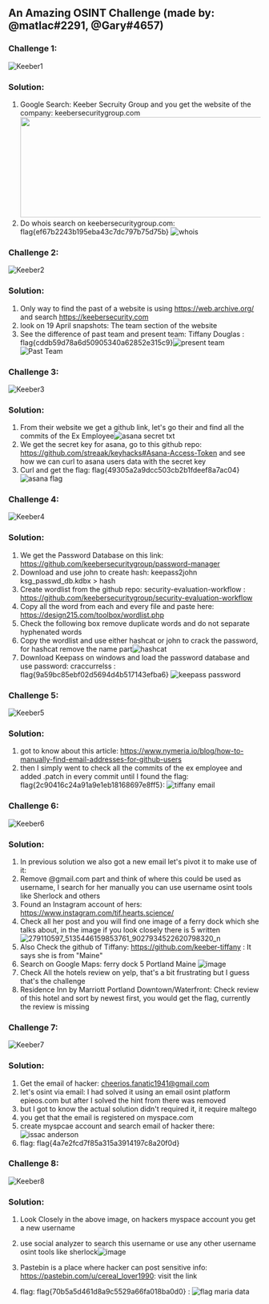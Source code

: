## An Amazing OSINT Challenge (made by: @matlac#2291, @Gary#4657)

### Challenge 1:
![Keeber1](https://user-images.githubusercontent.com/61092858/166133241-d456b99b-3821-4b42-b78b-e4ce23ef2a5e.png)

### Solution: 
1. Google Search: Keeber Secruity Group and you get the website of the company: keebersecuritygroup.com <img src=https://user-images.githubusercontent.com/61092858/166133575-233c02e7-cc69-4c66-9c27-af9abe18b71c.png height=200 width=700>
2. Do whois search on keebersecuritygroup.com: flag{ef67b2243b195eba43c7dc797b75d75b} ![whois](https://user-images.githubusercontent.com/61092858/166133653-60de22f1-1b92-468e-b1c6-86e79f0ce324.png)

### Challenge 2:
![Keeber2](https://user-images.githubusercontent.com/61092858/166133259-527b594b-cfd0-4bef-957d-98cdef2e29a5.png)

### Solution:
1. Only way to find the past of a website is using https://web.archive.org/ and search https://keebersecurity.com
2. look on 19 April snapshots: The team section of the website
3. See the difference of past team and present team: Tiffany Douglas : flag{cddb59d78a6d50905340a62852e315c9}![present team](https://user-images.githubusercontent.com/61092858/166133793-d85cd9c4-205a-40e1-a1c2-96cfbd3c13ea.png)![Past Team](https://user-images.githubusercontent.com/61092858/166133796-d2972921-9f82-40fa-b092-9504e624517b.png)



### Challenge 3:
![Keeber3](https://user-images.githubusercontent.com/61092858/166133263-d991a8e3-d4fc-407e-87b3-3880d184b842.png)

### Solution:
1. From their website we get a github link, let's go their and find all the commits of the Ex Employee![asana secret txt](https://user-images.githubusercontent.com/61092858/166133920-4fd284b0-cb26-4484-9e14-15fe29f80540.png)
2. We get the secret key for asana, go to this github repo: https://github.com/streaak/keyhacks#Asana-Access-Token and see how we can curl to asana users data with the secret key
3. Curl and get the flag: flag{49305a2a9dcc503cb2b1fdeef8a7ac04}![asana flag](https://user-images.githubusercontent.com/61092858/166133987-256201d8-fd1b-4c99-aaad-149fb3abc5e0.png)


### Challenge 4:
![Keeber4](https://user-images.githubusercontent.com/61092858/166133264-c6528aa1-4c76-49cc-8aa7-d50483a19bf7.png)

### Solution:
1. We get the Password Database on this link: https://github.com/keebersecuritygroup/password-manager
2. Download and use john to create hash: keepass2john ksg_passwd_db.kdbx > hash
3. Create wordlist from the github repo: security-evaluation-workflow : https://github.com/keebersecuritygroup/security-evaluation-workflow
4. Copy all the word from each and every file and paste here: https://design215.com/toolbox/wordlist.php
5. Check the following box remove duplicate words and do not separate hyphenated words
6. Copy the wordlist and use either hashcat or john to crack the password, for hashcat remove the name part![hashcat](https://user-images.githubusercontent.com/61092858/166134350-ff4e4990-9cc0-4b97-b526-ca376b6b1832.jpg)
7. Download Keepass on windows and load the password database and use password: craccurrelss : flag{9a59bc85ebf02d5694d4b517143efba6} ![keepass password](https://user-images.githubusercontent.com/61092858/166134434-10768037-88b8-40a2-a88d-5ef27d656969.png)



### Challenge 5:
![Keeber5](https://user-images.githubusercontent.com/61092858/166133271-8ae81171-859f-41dd-8dfa-1c12db441e71.png)

### Solution:
1. got to know about this article: https://www.nymeria.io/blog/how-to-manually-find-email-addresses-for-github-users
2. then I simply went to check all the commits of the ex employee and added .patch in every commit until I found the flag: flag{2c90416c24a91a9e1eb18168697e8ff5}: ![tiffany email](https://user-images.githubusercontent.com/61092858/166134575-4dbb0aa9-956f-48f9-ab60-001503769a61.png)


### Challenge 6:
![Keeber6](https://user-images.githubusercontent.com/61092858/166133275-6d4f5f56-9a85-4271-9db6-d527099f92ed.png)

### Solution:
1. In previous solution we also got a new email let's pivot it to make use of it:
2. Remove @gmail.com part and think of where this could be used as username, I search for her manually you can use username osint tools like Sherlock and others
3. Found an Instagram account of hers: https://www.instagram.com/tif.hearts.science/
4. Check all her post and you will find one image of a ferry dock which she talks about, in the image if you look closely there is 5 written![279110597_5135446159853761_9027934522620798320_n](https://user-images.githubusercontent.com/61092858/166134751-94bb4037-873f-419e-9ac9-67c04c1e9ce6.jpg)
5. Also Check the github of Tiffany: https://github.com/keeber-tiffany : It says she is from "Maine"
6. Search on Google Maps: ferry dock 5 Portland Maine ![image](https://user-images.githubusercontent.com/61092858/166134936-a6ba0e05-0fab-43c2-9075-c5f9b8dda743.png)
7. Check All the hotels review on yelp, that's a bit frustrating but I guess that's the challenge
8. Residence Inn by Marriott Portland Downtown/Waterfront: Check review of this hotel and sort by newest first, you would get the flag, currently the review is missing

### Challenge 7:
![Keeber7](https://user-images.githubusercontent.com/61092858/166133282-89721691-f8b6-43e6-91a3-3fed965b4994.png)

### Solution:
1. Get the email of hacker: cheerios.fanatic1941@gmail.com
2. let's osint via email: I had solved it using an email osint platform epieos.com but after I solved the hint from there was removed
3. but I got to know the actual solution didn't required it, it require maltego
4. you get that the email is registered on myspace.com
5. create myspcae account and search email of hacker there:![issac anderson](https://user-images.githubusercontent.com/61092858/166135440-2285b66a-a9b8-48d4-8e49-df181ca6fc57.png)
6. flag: flag{4a7e2fcd7f85a315a3914197c8a20f0d}

### Challenge 8:
![Keeber8](https://user-images.githubusercontent.com/61092858/166133286-47ea0cdc-0c39-4619-8996-f3c8f944a8fb.png)

### Solution:
1. Look Closely in the above image, on hackers myspace account you get a new username
2. use social analyzer to search this username or use any other username osint tools like sherlock![image](https://user-images.githubusercontent.com/61092858/166136502-bf1fc118-51a0-4181-a465-7eb644e8bcde.png)

3. Pastebin is a place where hacker can post sensitive info: https://pastebin.com/u/cereal_lover1990: visit the link
4. flag: flag{70b5a5d461d8a9c5529a66fa018ba0d0} : ![flag maria data](https://user-images.githubusercontent.com/61092858/166135779-246a17d9-3e29-4cf6-8c2b-3317109283df.png)
